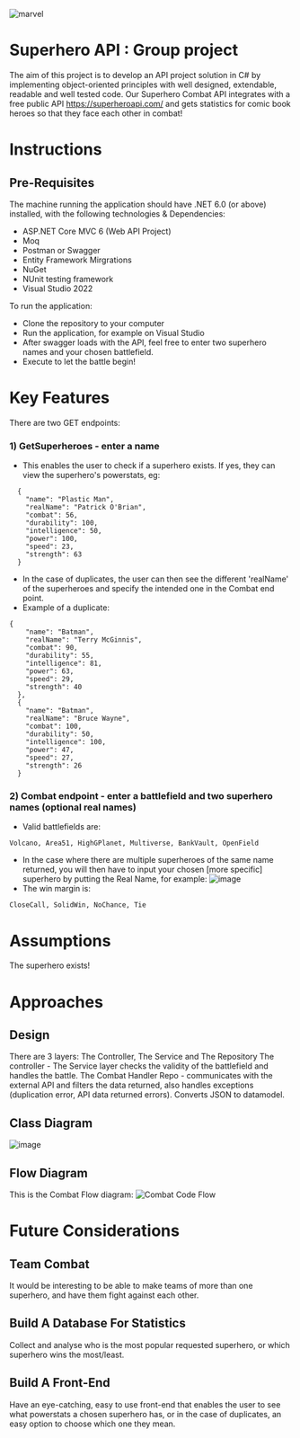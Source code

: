 ![marvel](https://user-images.githubusercontent.com/111800846/196658259-7181313e-821f-440e-8726-91ed776492e7.jpg)



# Superhero API : Group project
The aim of this project is to develop an API project solution in C# by implementing object-oriented principles with well designed, extendable, readable and well tested code. Our Superhero Combat API integrates with a free public API https://superheroapi.com/ and gets statistics for comic book heroes so that they face each other in combat!

# Instructions
## Pre-Requisites
The machine running the application should have .NET 6.0 (or above) installed, with the following technologies & Dependencies:
- ASP.NET Core MVC 6 (Web API Project)
- Moq
- Postman or Swagger
- Entity Framework Mirgrations
- NuGet
- NUnit testing framework
- Visual Studio 2022

To run the application:

- Clone the repository to your computer
- Run the application, for example on Visual Studio
- After swagger loads with the API, feel free to enter two superhero names and your chosen battlefield. 
- Execute to let the battle begin!

# Key Features
There are two GET endpoints:
### 1) GetSuperheroes - enter a name
- This enables the user to check if a superhero exists. If yes, they can view the superhero's powerstats, eg:

```
  {
    "name": "Plastic Man",
    "realName": "Patrick O'Brian",
    "combat": 56,
    "durability": 100,
    "intelligence": 50,
    "power": 100,
    "speed": 23,
    "strength": 63
  }
 ```
- In the case of duplicates, the user can then see the different 'realName' of the superheroes and specify the intended one in the Combat end point.
- Example of a duplicate:
```
{
    "name": "Batman",
    "realName": "Terry McGinnis",
    "combat": 90,
    "durability": 55,
    "intelligence": 81,
    "power": 63,
    "speed": 29,
    "strength": 40
  },
  {
    "name": "Batman",
    "realName": "Bruce Wayne",
    "combat": 100,
    "durability": 50,
    "intelligence": 100,
    "power": 47,
    "speed": 27,
    "strength": 26
  }
```

### 2) Combat endpoint - enter a battlefield and two superhero names (optional real names)
- Valid battlefields are:
```
Volcano, Area51, HighGPlanet, Multiverse, BankVault, OpenField
```

- In the case where there are multiple superheroes of the same name returned, you will then have to input your chosen [more specific] superhero by putting the Real Name, for example:
![image](https://user-images.githubusercontent.com/111430146/198313003-db69c91e-d5ab-4fc3-8890-3190d837309e.png)
- The win margin is:
```
CloseCall, SolidWin, NoChance, Tie
```
# Assumptions
The superhero exists!
# Approaches
## Design
There are 3 layers: The Controller, The Service and The Repository
The controller - 
The Service layer checks the validity of the battlefield and handles the battle.  The Combat Handler 
Repo - communicates with the external API and filters the data returned, also handles exceptions (duplication error, API data returned errors). Converts JSON to datamodel.

## Class Diagram
![image](https://user-images.githubusercontent.com/111430146/199102391-4cebccfd-d234-4d6a-9ca5-09bb4c2f7682.png)

## Flow Diagram
This is the Combat Flow diagram:
![Combat Code Flow](https://user-images.githubusercontent.com/111430146/199102930-69156113-3cab-4e6c-8437-cada5b7523e4.jpg)


# Future Considerations
## Team Combat
It would be interesting to be able to make teams of more than one superhero, and have them fight against each other.
## Build A Database For Statistics
Collect and analyse who is the most popular requested superhero, or which superhero wins the most/least.
## Build A Front-End
Have an eye-catching, easy to use front-end that enables the user to see what powerstats a chosen superhero has, or in the case of duplicates, an easy option to choose which one they mean.

